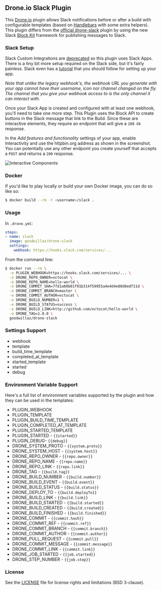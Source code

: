 ## Drone.io Slack Plugin

This [Drone.io](https://drone.io) plugin allows Slack notifications before or after a build with
configurable templates (based on [Handlebars](http://handlebarsjs.com) with some extra helpers).
This plugin differs from the [official drone-slack](https://github.com/drone-plugins/drone-slack)
plugin by using the new Slack [Block Kit](https://api.slack.com/block-kit) framework for
publishing messages to Slack.

### Slack Setup

Slack Custom Integrations are [deprecated](https://api.slack.com/custom-integrations) so this plugin
uses Slack Apps.  There is a tiny bit more setup required on the Slack side, but it's fairly painless.
Slack even has a [tutorial](https://api.slack.com/tutorials/slack-apps-hello-world) that you should
follow for setting up your app.

_Note that unlike the legacy webhook's, the webhook URL you generate with your app cannot have their
username, icon nor channel changed on the fly.  The channel that you give your webhook access to is
the only channel it can interact with._

Once your Slack App is created and configured with at least one webhook, you'll need to take one more
step.  This Plugin uses the Block API to create buttons in the Slack message that link to the Build.
Since these are interactive elements, they require an endpoint that will give a `200 Ok` response.

In the _Add features and functionality_ settings of your app, enable Interactivity and use the httpbin.org
address as shown in the screenshot.  You can potentially use any other endpoint you create yourself that
accepts a `POST` and returns a `200` response.

![Interactive Components](https://user-images.githubusercontent.com/1494713/61660103-f9011d00-ac7d-11e9-9d73-fbca6eda02a3.png)

### Docker

If you'd like to play locally or build your own Docker image, you can do so like so:

```bash
$ docker build --rm -t <username>/slack .
```

### Usage

In `.drone.yml`:

```yaml
steps:
- name: slack
  image: goodwillaz/drone-slack
  settings:
    webhook: https://hooks.slack.com/services/...
```

From the command line:

```bash
$ docker run --rm \
  -e PLUGIN_WEBHOOK=https://hooks.slack.com/services/... \
  -e DRONE_REPO_OWNER=octocat \
  -e DRONE_REPO_NAME=hello-world \
  -e DRONE_COMMIT_SHA=7fd1a60b01f91b314f59955a4e4d4e80d8edf11d \
  -e DRONE_COMMIT_BRANCH=master \
  -e DRONE_COMMIT_AUTHOR=octocat \
  -e DRONE_BUILD_NUMBER=1 \
  -e DRONE_BUILD_STATUS=success \
  -e DRONE_BUILD_LINK=http://github.com/octocat/hello-world \
  -e DRONE_TAG=1.0.0 \
  goodwillaz/drone-slack
```

### Settings Support

* webhook
* template
* build_time_template
* completed_at_template
* started_template
* started
* debug

### Environment Variable Support

Here's a full list of environment variables supported by the plugin and how they can be used in the templates:

* PLUGIN_WEBHOOK
* PLUGIN_TEMPLATE
* PLUGIN_BUILD_TIME_TEMPLATE
* PLUGIN_COMPLETED_AT_TEMPLATE
* PLUGIN_STARTED_TEMPLATE
* PLUGIN_STARTED - `{{started}}`
* PLUGIN_DEBUG- `{{debug}}`
* DRONE_SYSTEM_PROTO - `{{system.proto}}`
* DRONE_SYSTEM_HOST - `{{system.host}}`
* DRONE_REPO_OWNER - `{{repo.owner}}`
* DRONE_REPO_NAME - `{{repo.name}}`
* DRONE_REPO_LINK - `{{repo.link}}`
* DRONE_TAG - `{{build.tag}}`
* DRONE_BUILD_NUMBER - `{{build.number}}`
* DRONE_BUILD_EVENT - `{{build.event}}`
* DRONE_BUILD_STATUS - `{{build.status}}`
* DRONE_DEPLOY_TO - `{{build.deployTo}}`
* DRONE_BUILD_LINK - `{{build.link}}`
* DRONE_BUILD_STARTED - `{{build.started}}`
* DRONE_BUILD_CREATED - `{{build.created}}`
* DRONE_BUILD_FINISHED - `{{build.finished}}`
* DRONE_COMMIT - `{{commit.hash}}`
* DRONE_COMMIT_REF - `{{commit.ref}}`
* DRONE_COMMIT_BRANCH - `{{commit.branch}}`
* DRONE_COMMIT_AUTHOR - `{{commit.author}}`
* DRONE_PULL_REQUEST - `{{commit.pull}}`
* DRONE_COMMIT_MESSAGE - `{{commit.message}}`
* DRONE_COMMIT_LINK - `{{commit.link}}`
* DRONE_JOB_STARTED - `{{job.started}}`
* DRONE_STEP_NUMBER - `{{job.step}}`

### License

See the [LICENSE](LICENSE.md) file for license rights and limitations (BSD 3-clause).
